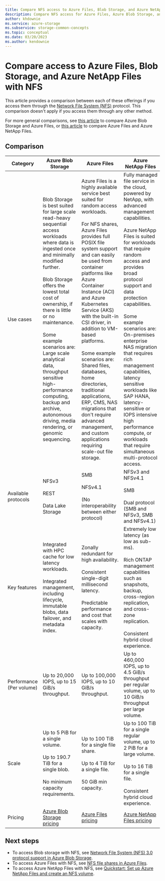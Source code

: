 ```yaml
---
title: Compare NFS access to Azure Files, Blob Storage, and Azure NetApp Files
description: Compare NFS access for Azure Files, Azure Blob Storage, and Azure NetApp Files.
author: khdownie
ms.service: azure-storage
ms.subservice: storage-common-concepts
ms.topic: conceptual
ms.date: 03/20/2023
ms.author: kendownie
---
```


# Compare access to Azure Files, Blob Storage, and Azure NetApp Files with NFS

This article provides a comparison between each of these offerings if you access them through the [Network File System (NFS)](https://en.wikipedia.org/wiki/Network_File_System) protocol. This comparison doesn't apply if you access them through any other method.

For more general comparisons, see [this article](storage-introduction.md) to compare Azure Blob Storage and Azure Files, or [this article](../files/storage-files-netapp-comparison.md) to compare Azure Files and Azure NetApp Files.

## Comparison

|Category  |Azure Blob Storage  |Azure Files  |Azure NetApp Files  |
|---------|---------|---------|---------|
|Use cases     |Blob Storage is best suited for large scale read-heavy sequential access workloads where data is ingested once and minimally modified further.<br></br>Blob Storage offers the lowest total cost of ownership, if there is little or no maintenance.<br></br>Some example scenarios are: Large scale analytical data, throughput sensitive high-performance computing, backup and archive, autonomous driving, media rendering, or genomic sequencing.         |Azure Files is a highly available service best suited for random access workloads.<br></br>For NFS shares, Azure Files provides full POSIX file system support and can easily be used from container platforms like Azure Container Instance (ACI) and Azure Kubernetes Service (AKS) with the built-in CSI driver, in addition to VM-based platforms.<br></br>Some example scenarios are: Shared files, databases, home directories, traditional applications, ERP, CMS, NAS migrations that don't require advanced management, and custom applications requiring scale-out file storage.         |Fully managed file service in the cloud, powered by NetApp, with advanced management capabilities.<br></br>Azure NetApp Files is suited for workloads that require random access and provides broad protocol support and data protection capabilities.<br></br>Some example scenarios are: On-premises enterprise NAS migration that requires rich management capabilities, latency sensitive workloads like SAP HANA, latency-sensitive or IOPS intensive high performance compute, or workloads that require simultaneous multi-protocol access.         |
|Available protocols     |NFSv3<br></br>REST<br></br>Data Lake Storage         |SMB<br><br>NFSv4.1<br></br> (No interoperability between either protocol)         |NFSv3 and NFSv4.1<br></br>SMB<br></br>Dual protocol (SMB and NFSv3, SMB and NFSv4.1)         |
|Key features     | Integrated with HPC cache for low latency workloads. <br> </br> Integrated management, including lifecycle, immutable blobs, data failover, and metadata index.         | Zonally redundant for high availability. <br></br> Consistent single-digit millisecond latency. <br></br>Predictable performance and cost that scales with capacity.         |Extremely low latency (as low as sub-ms).<br></br>Rich ONTAP management capabilities such as snapshots, backup, cross-region replication, and cross-zone replication.<br></br>Consistent hybrid cloud experience.         |
|Performance (Per volume)     |Up to 20,000 IOPS, up to 15 GiB/s throughput.         |Up to 100,000 IOPS, up to 10 GiB/s throughput.         |Up to 460,000 IOPS, up to 4.5 GiB/s throughput per regular volume, up to 10 GiB/s throughput per large volume.         |
|Scale     | Up to 5 PiB for a single volume. <br></br> Up to 190.7 TiB for a single blob.<br></br>No minimum capacity requirements.         |Up to 100 TiB for a single file share.<br></br>Up to 4 TiB for a single file.<br></br>50 GiB min capacity.         |Up to 100 TiB for a single regular volume, up to 2 PiB for a large volume.<br></br>Up to 16 TiB for a single file.<br></br>Consistent hybrid cloud experience.         |
|Pricing     |[Azure Blob Storage pricing](https://azure.microsoft.com/pricing/details/storage/blobs/)         |[Azure Files pricing](https://azure.microsoft.com/pricing/details/storage/files/)         |[Azure NetApp Files pricing](https://azure.microsoft.com/pricing/details/netapp/)         |

## Next steps

- To access Blob storage with NFS, see [Network File System (NFS) 3.0 protocol support in Azure Blob Storage](../blobs/network-file-system-protocol-support.md).
- To access Azure Files with NFS, see [NFS file shares in Azure Files](../files/files-nfs-protocol.md).
- To access Azure NetApp Files with NFS, see [Quickstart: Set up Azure NetApp Files and create an NFS volume](../../azure-netapp-files/azure-netapp-files-quickstart-set-up-account-create-volumes.md).
